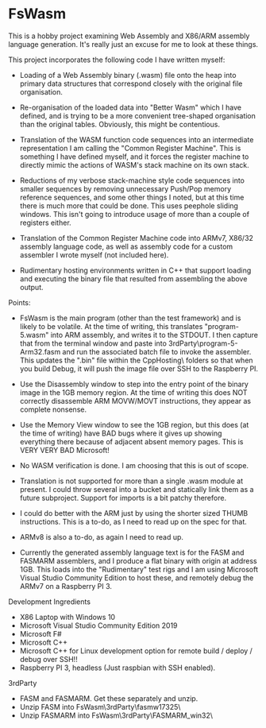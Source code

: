 
FsWasm
======

This is a hobby project examining Web Assembly and X86/ARM 
assembly language generation.  It's really just an excuse for
me to look at these things.

This project incorporates the following code I have written
myself:

- Loading of a Web Assembly binary (.wasm) file onto the heap
  into primary data structures that correspond closely with the
  original file organisation.
  
- Re-organisation of the loaded data into "Better Wasm" which
  I have defined, and is trying to be a more convenient 
  tree-shaped organisation than the original tables.  Obviously,
  this might be contentious.
  
- Translation of the WASM function code sequences into an
  intermediate representation I am calling the "Common Register
  Machine".  This is something I have defined myself, and it
  forces the register machine to directly mimic the actions of
  WASM's stack machine on its own stack.
  
- Reductions of my verbose stack-machine style code sequences 
  into smaller sequences by removing unnecessary Push/Pop memory
  reference sequences, and some other things I noted, but at
  this time there is much more that could be done.  This uses
  peephole sliding windows.  This isn't going to introduce 
  usage of more than a couple of registers either.
  
- Translation of the Common Register Machine code into ARMv7,
  X86/32 assembly language code, as well as assembly code for
  a custom assembler I wrote myself (not included here).

- Rudimentary hosting environments written in C++ that support
  loading and executing the binary file that resulted from 
  assembling the above output.

Points:  

- FsWasm is the main program (other than the test framework)
  and is likely to be volatile.  At the time of writing, this
  translates "program-5.wasm" into ARM assembly, and writes
  it to the STDOUT.  I then capture that from the terminal
  window and paste into 3rdParty\program-5-Arm32.fasm and
  run the associated batch file to invoke the assembler.
  This updates the ".bin" file within the CppHosting\ folders
  so that when you build Debug, it will push the image file
  over SSH to the Raspberry PI.
  
- Use the Disassembly window to step into the entry point
  of the binary image in the 1GB memory region.  At the time
  of writing this does NOT correctly disassemble ARM MOVW/MOVT
  instructions, they appear as complete nonsense.
 
- Use the Memory View window to see the 1GB region, but this
  does (at the time of writing) have BAD bugs where it gives
  up showing everything there because of adjacent absent 
  memory pages.  This is VERY VERY BAD Microsoft!
 
- No WASM verification is done.  I am choosing that this is
  out of scope.
  
- Translation is not supported for more than a single .wasm
  module at present.  I could throw several into a bucket and
  statically link them as a future subproject.  Support for 
  imports is a bit patchy therefore.

- I could do better with the ARM just by using the shorter
  sized THUMB instructions.  This is a to-do, as I need to read
  up on the spec for that.
  
- ARMv8 is also a to-do, as again I need to read up.

- Currently the generated assembly language text is for the
  FASM and FASMARM assemblers, and I produce a flat binary
  with origin at address 1GB.  This loads into the "Rudimentary"
  test rigs and I am using Microsoft Visual Studio Community
  Edition to host these, and remotely debug the ARMv7 on a
  Raspberry PI 3.
  
Development Ingredients

- X86 Laptop with Windows 10
- Microsoft Visual Studio Community Edition 2019
- Microsoft F#
- Microsoft C++
- Microsoft C++ for Linux development option for remote
  build / deploy / debug over SSH!!
- Raspberry PI 3, headless  (Just raspbian with SSH enabled).

3rdParty

- FASM and FASMARM.  Get these separately and unzip.
- Unzip FASM into FsWasm\3rdParty\fasmw17325\
- Unzip FASMARM into FsWasm\3rdParty\FASMARM_win32\

